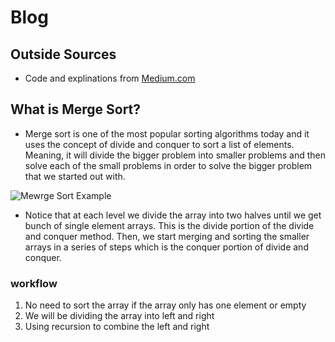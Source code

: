 # Blog

## Outside Sources

- Code and explinations from [Medium.com](https://medium.com/javascript-in-plain-english/javascript-merge-sort-3205891ac060)

## What is Merge Sort?

- Merge sort is one of the most popular sorting algorithms today and it uses the concept of divide and conquer to sort a list of elements. Meaning, it will divide the bigger problem into smaller problems and then solve each of the small problems in order to solve the bigger problem that we started out with.

![Mewrge Sort Example](https://miro.medium.com/max/700/1*Uh6e_EkHIPTv5ZucvTfYvQ.png)



- Notice that at each level we divide the array into two halves until we get bunch of single element arrays. This is the divide portion of the divide and conquer method. Then, we start merging and sorting the smaller arrays in a series of steps which is the conquer portion of divide and conquer.

### workflow

1. No need to sort the array if the array only has one element or empty
1. We will be dividing the array into left and right
1. Using recursion to combine the left and right
